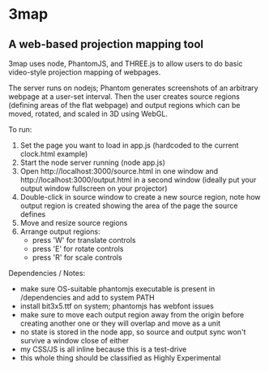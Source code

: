# 3map
## A web-based projection mapping tool

3map uses node, PhantomJS, and THREE.js to allow users to do basic video-style projection mapping of webpages.

The server runs on nodejs; Phantom generates screenshots of an arbitrary webpage at a user-set interval. Then the user creates source regions (defining areas of the flat webpage) and output regions which can be moved, rotated, and scaled in 3D using WebGL.

To run:

1. Set the page you want to load in app.js (hardcoded to the current clock.html example)
2. Start the node server running (node app.js)
3. Open http://localhost:3000/source.html in one window and http://localhost:3000/output.html in a second window (ideally put your output window fullscreen on your projector)
4. Double-click in source window to create a new source region, note how output region is created showing the area of the page the source defines
5. Move and resize source regions
4. Arrange output regions:
	- press 'W' for translate controls
	- press 'E' for rotate controls
	- press 'R' for scale controls

Dependencies / Notes:

- make sure OS-suitable phantomjs executable is present in /dependencies and add to system PATH
- install bit3x5.ttf on system; phantomjs has webfont issues
- make sure to move each output region away from the origin before creating another one or they will overlap and move as a unit
- no state is stored in the node app, so source and output sync won't survive a window close of either
- my CSS/JS is all inline because this is a test-drive
- this whole thing should be classified as Highly Experimental